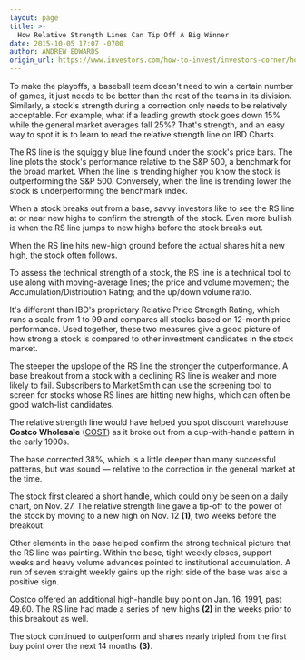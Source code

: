```yaml
---
layout: page
title: >-
  How Relative Strength Lines Can Tip Off A Big Winner
date: 2015-10-05 17:07 -0700
author: ANDREW EDWARDS
origin_url: https://www.investors.com/how-to-invest/investors-corner/how-relative-strength-gives-clues
---
```





To make the playoffs, a baseball team doesn't need to win a certain number of games, it just needs to be better than the rest of the teams in its division. Similarly, a stock's strength during a correction only needs to be relatively acceptable. For example, what if a leading growth stock goes down 15% while the general market averages fall 25%? That's strength, and an easy way to spot it is to learn to read the relative strength line on IBD Charts.

  

The RS line is the squiggly blue line found under the stock's price bars. The line plots the stock's performance relative to the S&P 500, a benchmark for the broad market. When the line is trending higher you know the stock is outperforming the S&P 500. Conversely, when the line is trending lower the stock is underperforming the benchmark index.

  

When a stock breaks out from a base, savvy investors like to see the RS line at or near new highs to confirm the strength of the stock. Even more bullish is when the RS line jumps to new highs before the stock breaks out.

  

When the RS line hits new-high ground before the actual shares hit a new high, the stock often follows.

  

To assess the technical strength of a stock, the RS line is a technical tool to use along with moving-average lines; the price and volume movement; the Accumulation/Distribution Rating; and the up/down volume ratio.

  

It's different than IBD's proprietary Relative Price Strength Rating, which runs a scale from 1 to 99 and compares all stocks based on 12-month price performance. Used together, these two measures give a good picture of how strong a stock is compared to other investment candidates in the stock market.

  

The steeper the upslope of the RS line the stronger the outperformance. A base breakout from a stock with a declining RS line is weaker and more likely to fail. Subscribers to MarketSmith can use the screening tool to screen for stocks whose RS lines are hitting new highs, which can often be good watch-list candidates.

  

The relative strength line would have helped you spot discount warehouse **Costco Wholesale** ([COST](https://research.investors.com/quote.aspx?symbol=COST)) as it broke out from a cup-with-handle pattern in the early 1990s.

  

The base corrected 38%, which is a little deeper than many successful patterns, but was sound — relative to the correction in the general market at the time.

  

The stock first cleared a short handle, which could only be seen on a daily chart, on Nov. 27. The relative strength line gave a tip-off to the power of the stock by moving to a new high on Nov. 12 **(1)**, two weeks before the breakout.

  

Other elements in the base helped confirm the strong technical picture that the RS line was painting. Within the base, tight weekly closes, support weeks and heavy volume advances pointed to institutional accumulation. A run of seven straight weekly gains up the right side of the base was also a positive sign.

  

Costco offered an additional high-handle buy point on Jan. 16, 1991, past 49.60. The RS line had made a series of new highs **(2)** in the weeks prior to this breakout as well.

  

The stock continued to outperform and shares nearly tripled from the first buy point over the next 14 months **(3)**.




